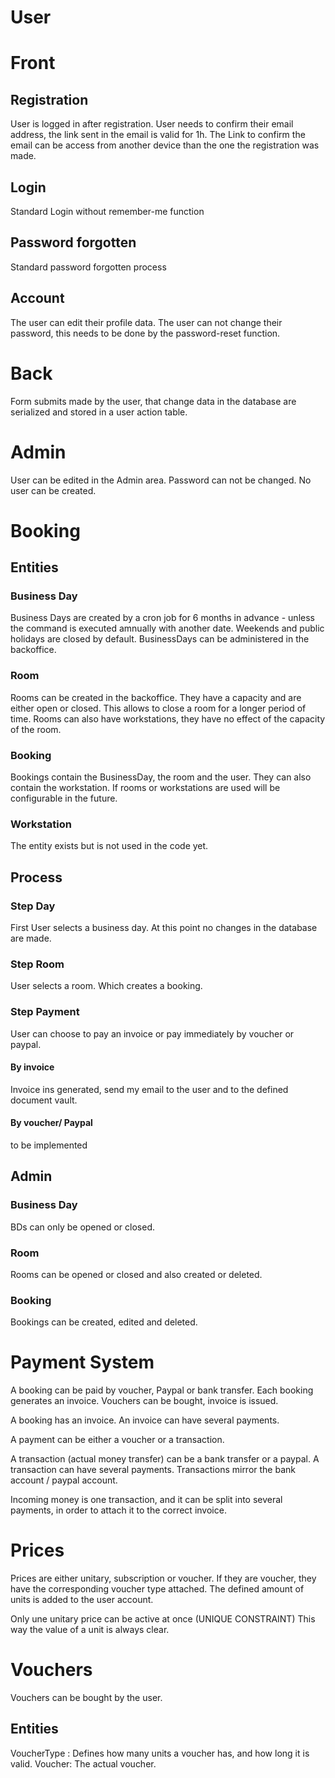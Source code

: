 # User

# Front
## Registration
User is logged in after registration. 
User needs to confirm their email address, the link sent in the email is valid for 1h. 
The Link to confirm the email can be access from another device than the one the registration was made.

## Login
Standard Login without remember-me function

## Password forgotten
Standard password forgotten process

## Account
The user can edit their profile data. 
The user can not change their password, this needs to be done by the password-reset function. 

# Back
Form submits made by the user, that change data in the database are serialized and stored in a user action table. 


# Admin
User can be edited in the Admin area. 
Password can not be changed.
No user can be created. 


# Booking
## Entities
### Business Day
Business Days are created by a cron job for 6 months in advance - unless the command is executed amnually with another date. 
Weekends and public holidays are closed by default.
BusinessDays can be administered in the backoffice.

### Room
Rooms can be created in the backoffice. They have a capacity and are either open or closed. This allows to close a 
room for a longer period of time.
Rooms can also have workstations, they have no effect of the capacity of the room.

### Booking
Bookings contain the BusinessDay, the room and the user. They can also contain the workstation. 
If rooms or workstations are used will be configurable in the future.

### Workstation
The entity exists but is not used in the code yet. 

## Process
### Step Day
First User selects a business day.
At this point no changes in the database are made. 

### Step Room
User selects a room. Which creates a booking. 

### Step Payment
User can choose to pay an invoice or pay immediately by voucher or paypal.

#### By invoice
Invoice ins generated, send my email to the user and to the defined document vault.

#### By voucher/ Paypal
to be implemented


## Admin
### Business Day
BDs can only be opened or closed.

### Room
Rooms can be opened or closed and also created or deleted.

### Booking
Bookings can be created, edited and deleted. 


# Payment System

A booking can be paid by voucher, Paypal or bank transfer.
Each booking generates an invoice. 
Vouchers can be bought, invoice is issued. 

A booking has an invoice. 
An invoice can have several payments. 

A payment can be either a voucher or a transaction.

A transaction (actual money transfer) can be a bank transfer or a paypal.
A transaction can have several payments. 
Transactions mirror the bank account / paypal account. 

Incoming money is one transaction, and it can be split into several payments, in order to attach it to the correct invoice.

# Prices
Prices are either unitary, subscription or voucher. 
If they are voucher, they have the corresponding voucher type attached.
The defined amount of units is added to the user account.

Only une unitary price can be active at once (UNIQUE CONSTRAINT)
This way the value of a unit is always clear.


# Vouchers
Vouchers can be bought by the user.

## Entities
VoucherType : Defines how many units a voucher has, and how long it is valid.
Voucher: The actual voucher.
